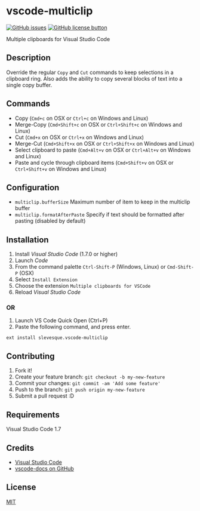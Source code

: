 # vscode-multiclip

[![GitHub issues](https://img.shields.io/github/issues/stef-levesque/vscode-multiclip.svg)](https://github.com/stef-levesque/vscode-multiclip/issues)
[![GitHub license button](https://img.shields.io/github/license/stef-levesque/vscode-multiclip.svg)](https://github.com/stef-levesque/vscode-multiclip/blob/master/LICENSE.md)

Multiple clipboards for Visual Studio Code

## Description

Override the regular `Copy` and `Cut` commands to keep selections in a clipboard ring. Also adds the
ability to copy several blocks of text into a single copy buffer.

## Commands

* Copy (`Cmd+c` on OSX or `Ctrl+c` on Windows and Linux)
* Merge-Copy (`Cmd+Shift+c` on OSX or `Ctrl+Shift+c` on Windows and Linux)
* Cut (`Cmd+x` on OSX or `Ctrl+x` on Windows and Linux)
* Merge-Cut (`Cmd+Shift+x` on OSX or `Ctrl+Shift+x` on Windows and Linux)
* Select clipboard to paste  (`Cmd+Alt+v` on OSX or `Ctrl+Alt+v` on Windows and Linux)
* Paste and cycle through clipboard items (`Cmd+Shift+v` on OSX or `Ctrl+Shift+v` on Windows and Linux)

## Configuration

* `multiclip.bufferSize` Maximum number of item to keep in the multiclip buffer
* `multiclip.formatAfterPaste` Specify if text should be formatted after pasting (disabled by default)

## Installation

1. Install *Visual Studio Code* (1.7.0 or higher)
2. Launch *Code*
3. From the command palette `Ctrl-Shift-P` (Windows, Linux) or `Cmd-Shift-P` (OSX)
4. Select `Install Extension`
5. Choose the extension `Multiple clipboards for VSCode`
6. Reload *Visual Studio Code*

### **OR**

1. Launch VS Code Quick Open (Ctrl+P)
2. Paste the following command, and press enter.

```ext install slevesque.vscode-multiclip```

## Contributing

1. Fork it!
2. Create your feature branch: `git checkout -b my-new-feature`
3. Commit your changes: `git commit -am 'Add some feature'`
4. Push to the branch: `git push origin my-new-feature`
5. Submit a pull request :D

## Requirements

Visual Studio Code 1.7

## Credits

* [Visual Studio Code](https://code.visualstudio.com/)
* [vscode-docs on GitHub](https://github.com/Microsoft/vscode-docs)

## License

[MIT](LICENSE.md)
